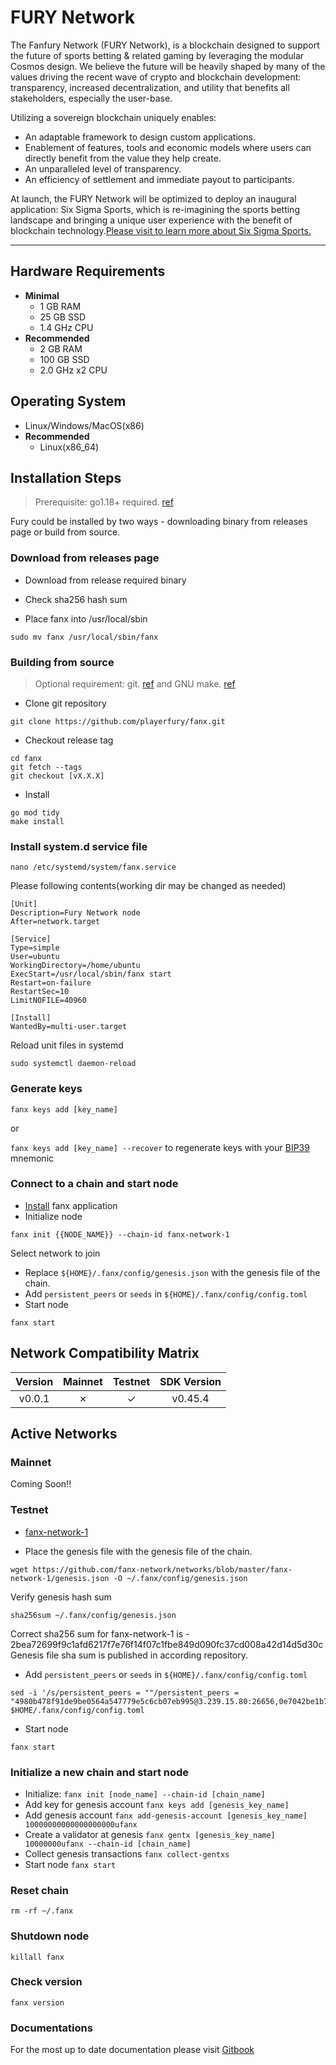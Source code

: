# FURY Network

The Fanfury Network (FURY Network), is a blockchain
designed to support the future of sports betting & related gaming by
leveraging the modular Cosmos design. We believe the future will be heavily shaped by many of the values driving the recent wave of crypto and blockchain development: transparency, increased decentralization, and utility that benefits all stakeholders, especially the user-base.

Utilizing a sovereign blockchain uniquely enables:

- An adaptable framework to design custom applications.
- Enablement of features, tools and economic models where users can directly benefit from the value they help create.
- An unparalleled level of transparency.
- An efficiency of settlement and immediate payout to participants.

At launch, the FURY Network will be optimized to deploy an inaugural application: Six Sigma Sports, which is re-imagining the sports betting landscape and bringing a unique user experience with the benefit of blockchain technology.[Please visit to learn more about Six Sigma Sports.](https://sixsigmasports.io/)

---

## Hardware Requirements

- **Minimal**
  - 1 GB RAM
  - 25 GB SSD
  - 1.4 GHz CPU
- **Recommended**
  - 2 GB RAM
  - 100 GB SSD
  - 2.0 GHz x2 CPU

## Operating System

- Linux/Windows/MacOS(x86)
- **Recommended**
  - Linux(x86_64)

## Installation Steps
>
>Prerequisite: go1.18+ required. [ref](https://golang.org/doc/install)

Fury could be installed by two ways - downloading binary from releases page or build from source.

### Download from releases page

- Download from release required binary

- Check sha256 hash sum

- Place fanx into /usr/local/sbin

```shell
sudo mv fanx /usr/local/sbin/fanx
```

### Building from source
>
>Optional requirement: git. [ref](https://github.com/git/git) and GNU make. [ref](https://www.gnu.org/software/make/manual/html_node/index.html)

- Clone git repository

```shell
git clone https://github.com/playerfury/fanx.git
```

- Checkout release tag

```shell
cd fanx
git fetch --tags
git checkout [vX.X.X]
```

- Install

```shell
go mod tidy
make install
```

### Install system.d service file

```shell
nano /etc/systemd/system/fanx.service
```

Please following contents(working dir may be changed as needed)

```systemd
[Unit]
Description=Fury Network node
After=network.target

[Service]
Type=simple
User=ubuntu
WorkingDirectory=/home/ubuntu
ExecStart=/usr/local/sbin/fanx start
Restart=on-failure
RestartSec=10
LimitNOFILE=40960

[Install]
WantedBy=multi-user.target
```

Reload unit files in systemd

```shell
sudo systemctl daemon-reload
```

### Generate keys

`fanx keys add [key_name]`

or

`fanx keys add [key_name] --recover` to regenerate keys with your [BIP39](https://github.com/bitcoin/bips/tree/master/bip-0039) mnemonic

### Connect to a chain and start node

- [Install](#installation-steps) fanx application
- Initialize node

```shell
fanx init {{NODE_NAME}} --chain-id fanx-network-1
```

Select network to join

- Replace `${HOME}/.fanx/config/genesis.json` with the genesis file of the chain.
- Add `persistent_peers` or `seeds` in `${HOME}/.fanx/config/config.toml`
- Start node

```shell
fanx start
```

## Network Compatibility Matrix

| Version | Mainnet | Testnet | SDK Version |
|:-------:|:-------:|:-------:|:-----------:|
|  v0.0.1 |    ✗    |    ✓    |   v0.45.4   |

## Active Networks

### Mainnet

Coming Soon!!

### Testnet

- [fanx-network-1](https://github.com/fanx-network/networks/fanx-network-1)

- Place the genesis file  with the genesis file of the chain.

```shell
wget https://github.com/fanx-network/networks/blob/master/fanx-network-1/genesis.json -O ~/.fanx/config/genesis.json
```

Verify genesis hash sum

```shell
sha256sum ~/.fanx/config/genesis.json
```

Correct sha256 sum for fanx-network-1 is - 2bea72699f9c1afd6217f7e76f14f07c1fbe849d090fc37cd008a42d14d5d30c
Genesis file sha sum is published in according repository.

- Add `persistent_peers` or `seeds` in `${HOME}/.fanx/config/config.toml`

```shell
sed -i '/s/persistent_peers = ""/persistent_peers = "4980b478f91de9be0564a547779e5c6cb07eb995@3.239.15.80:26656,0e7042be1b77707aaf0597bb804da90d3a606c08@3.88.40.53:26656/g' $HOME/.fanx/config/config.toml
```

- Start node

```shell
fanx start
```

### Initialize a new chain and start node

- Initialize: `fanx init [node_name] --chain-id [chain_name]`
- Add key for genesis account `fanx keys add [genesis_key_name]`
- Add genesis account `fanx add-genesis-account [genesis_key_name] 10000000000000000000ufanx`
- Create a validator at genesis `fanx gentx [genesis_key_name] 10000000ufanx --chain-id [chain_name]`
- Collect genesis transactions `fanx collect-gentxs`
- Start node `fanx start`

### Reset chain

```shell
rm -rf ~/.fanx
```

### Shutdown node

```shell
killall fanx
```

### Check version

```shell
fanx version
```

### Documentations

For the most up to date documentation please visit [Gitbook](https://six-sigma-sports.gitbook.io/documentation/)
